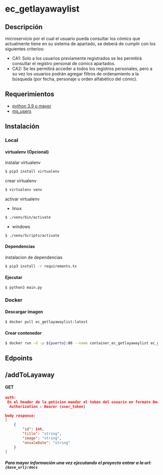 # ec_getlayawaylist

## Descripción

microservicio por el cual el usuario pueda consultar los cómics que actualmente
tiene en su sistema de apartado, se deberá de cumplir con los siguientes criterios:

- CA1: Solo a los usuarios previamente registrados se les permitirá consultar el registro personal de cómics apartados.
- CA2: Se les permitirá acceder a todos los registros personales, pero a su vez los usuarios podrán agregar filtros de
  ordenamiento a la búsqueda (por fecha, personaje u orden alfabético del cómic).

## Requerimientos

- [python 3.9 o mayor](https://www.python.org/)
- [ms_users](https://github.com/RicardoPizano/ec_users)

## Instalación

### Local

#### virtualenv (Opcional)

instalar virtualenv

``` bash 
$ pip3 install virtualenv 
``` 

crear virtualenv

``` bash 
$ virtualenv venv 
``` 

activar virtualenv

- linux

``` bash 
$ ./venv/bin/activate
``` 

- windows

``` bash 
$ ./venv/Scripts/activate
``` 

#### Dependencias

instalacion de dependencias

``` bash 
$ pip3 install -r requirements.tx
``` 

#### Ejecutar

``` bash 
$ python3 main.py
``` 

### Docker

#### Descargar imagen

``` bash
$ docker pull ec_getlayawaylist:latest
```

#### Crear contenedor

``` bash
$ docker run -d -p ${puerto}:80 --name container_ec_getlayawaylist ec_getlayawaylist 
```

## Edpoints

## /addToLayaway

#### GET

``` json
auth:
 En el header de la peticion mandar el token del usuario en formato Bearer
  Authorization : Bearer {user_token}
 
body response:
[
    {
        "id": int,
        "title": "string",
        "image": "string",
        "onsaleDate": "string"
    }
]
```

##### Para mayor información una vez ejecutando el proyecto entrar a la url: `{base_url}/docs`

